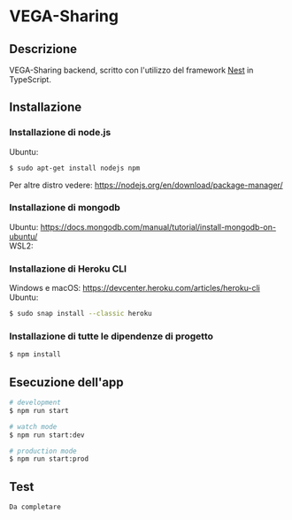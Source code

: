 # VEGA-Sharing

## Descrizione

VEGA-Sharing backend, scritto con l'utilizzo del framework [Nest](https://github.com/nestjs/nest) in TypeScript.

## Installazione

### Installazione di node.js
Ubuntu:
```bash
$ sudo apt-get install nodejs npm
```
Per altre distro vedere: https://nodejs.org/en/download/package-manager/

### Installazione di mongodb 
Ubuntu: https://docs.mongodb.com/manual/tutorial/install-mongodb-on-ubuntu/ <br>
WSL2: 

### Installazione di Heroku CLI
Windows e macOS: https://devcenter.heroku.com/articles/heroku-cli <br>
Ubuntu:
```bash
$ sudo snap install --classic heroku
```


### Installazione di tutte le dipendenze di progetto
```bash
$ npm install
```

## Esecuzione dell'app

```bash
# development
$ npm run start

# watch mode
$ npm run start:dev

# production mode
$ npm run start:prod
```

## Test

```bash
Da completare
```
